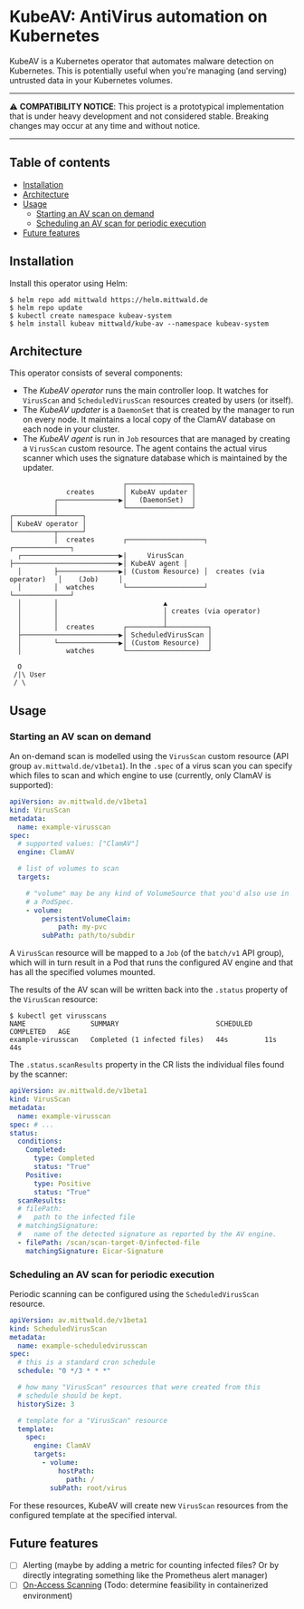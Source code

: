 
# KubeAV: AntiVirus automation on Kubernetes

KubeAV is a Kubernetes operator that automates malware detection on Kubernetes. This is potentially useful when you're managing (and serving) untrusted data in your Kubernetes volumes.

<hr>

:warning: **COMPATIBILITY NOTICE**: This project is a prototypical implementation that is under heavy development and not considered stable. Breaking changes may occur at any time and without notice.

<hr>

## Table of contents

<!-- START doctoc generated TOC please keep comment here to allow auto update -->
<!-- DON'T EDIT THIS SECTION, INSTEAD RE-RUN doctoc TO UPDATE -->


- [Installation](#installation)
- [Architecture](#architecture)
- [Usage](#usage)
  - [Starting an AV scan on demand](#starting-an-av-scan-on-demand)
  - [Scheduling an AV scan for periodic execution](#scheduling-an-av-scan-for-periodic-execution)
- [Future features](#future-features)

<!-- END doctoc generated TOC please keep comment here to allow auto update -->

## Installation

Install this operator using Helm:

```
$ helm repo add mittwald https://helm.mittwald.de
$ helm repo update
$ kubectl create namespace kubeav-system
$ helm install kubeav mittwald/kube-av --namespace kubeav-system
```

## Architecture

This operator consists of several components:

- The _KubeAV operator_ runs the main controller loop. It watches for `VirusScan` and `ScheduledVirusScan` resources created by users (or itself).
- The _KubeAV updater_ is a `DaemonSet` that is created by the manager to run on every node. It maintains a local copy of the ClamAV database on each node in your cluster.
- The _KubeAV agent_ is run in `Job` resources that are managed by creating a `VirusScan` custom resource. The agent contains the actual virus scanner which uses the signature database which is maintained by the updater.

```
                            ┌────────────────┐
              creates       │ KubeAV updater │
           ┌───────────────▶│   (DaemonSet)  │
           │                └────────────────┘
┌──────────┴──────┐
│ KubeAV operator │
└──────────┬──────┘
           │  creates       ┌───────────────────┐                           ┌──────────────┐
  ┌────────────────────────▶|     VirusScan     ├──────────────────────────▶│ KubeAV agent │
  │        ├───────────────▶| (Custom Resource) │  creates (via operator)   │    (Job)     │
  │        │  watches       └───────────────────┘                           └──────────────┘
  │        │                          ▲
  │        │                          │ creates (via operator)
  │        │                          │
  │        │  creates       ┌─────────┴──────────┐
  ├────────────────────────▶│ ScheduledVirusScan │
  │        └───────────────▶│ (Custom Resource)  │
  │           watches       └────────────────────┘

  O
 /|\ User
 / \
```

## Usage

### Starting an AV scan on demand

An on-demand scan is modelled using the `VirusScan` custom resource (API group `av.mittwald.de/v1beta1`). In the `.spec` of a virus scan you can specify which files to scan and which engine to use (currently, only ClamAV is supported):

```yaml
apiVersion: av.mittwald.de/v1beta1
kind: VirusScan
metadata:
  name: example-virusscan
spec:
  # supported values: ["ClamAV"]
  engine: ClamAV

  # list of volumes to scan
  targets:

    # "volume" may be any kind of VolumeSource that you'd also use in
    # a PodSpec.
    - volume:
        persistentVolumeClaim:
            path: my-pvc
        subPath: path/to/subdir
```

A `VirusScan` resource will be mapped to a `Job` (of the `batch/v1` API group), which will in turn result in a Pod that runs the configured AV engine and that has all the specified volumes mounted.

The results of the AV scan will be written back into the `.status` property of the `VirusScan` resource:

```console
$ kubectl get virusscans
NAME                SUMMARY                        SCHEDULED   COMPLETED   AGE
example-virusscan   Completed (1 infected files)   44s         11s         44s
```

The `.status.scanResults` property in the CR lists the individual files found by the scanner:

```yaml
apiVersion: av.mittwald.de/v1beta1
kind: VirusScan
metadata:
  name: example-virusscan
spec: # ...
status:
  conditions:
    Completed:
      type: Completed
      status: "True"
    Positive:
      type: Positive
      status: "True"
  scanResults:
  # filePath:
  #   path to the infected file
  # matchingSignature:
  #   name of the detected signature as reported by the AV engine.
  - filePath: /scan/scan-target-0/infected-file
    matchingSignature: Eicar-Signature
```

### Scheduling an AV scan for periodic execution

Periodic scanning can be configured using the `ScheduledVirusScan` resource.

```yaml
apiVersion: av.mittwald.de/v1beta1
kind: ScheduledVirusScan
metadata:
  name: example-scheduledvirusscan
spec:
  # this is a standard cron schedule
  schedule: "0 */3 * * *"

  # how many "VirusScan" resources that were created from this
  # schedule should be kept.
  historySize: 3

  # template for a "VirusScan" resource
  template:
    spec:
      engine: ClamAV
      targets:
        - volume:
            hostPath:
              path: /
          subPath: root/virus
```

For these resources, KubeAV will create new `VirusScan` resources from the configured template at the specified interval.

## Future features

- [ ] Alerting (maybe by adding a metric for counting infected files? Or by directly integrating something like the Prometheus alert manager)
- [ ] [On-Access Scanning](https://www.clamav.net/documents/on-access-scanning) (Todo: determine feasibility in containerized environment)
